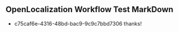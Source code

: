 ## OpenLocalization Workflow Test MarkDown
* c75caf6e-4316-48bd-bac9-9c9c7bbd7306 
thanks!<!--HONumber=Mar16_HO2-->